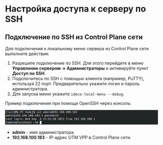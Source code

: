 # Настройка доступа к серверу по SSH

## Подключение по SSH из Control Plane сети

Для подключения к локальному меню сервера из Control Plane сети выполните действия:

1. Разрешите подключение по SSH. Для этого перейдите в меню **Управление сервером -> Администраторы** и активируйте пункт **Доступ по SSH**.
2. Подключитесь по SSH c помощью клиента (например, PuTTY), используя 22 порт. Предварительно укажите логин и пароль администратора.
3. Для запуска меню укажите `ideco-local-menu --debug`.

Пример подключения при помощи OpenSSH через консоль:

![](../../.gitbook/assets/ssh-access1.png)

* **admin** - имя администратора.
* **192.168.100.183** - IP-адрес UTM VPP в Control Plane сети.